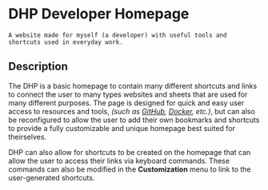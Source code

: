# DHP Developer Homepage
    A website made for myself (a developer) with useful tools and shortcuts used in everyday work.

## Description
The DHP is a basic homepage to contain many different shortcuts and links to connect the user to many types websites and sheets that are used for many different purposes. The page is designed for quick and easy user access to resources and tools, *(such as [GitHub](http://www.github.com), [Docker](http://www.docker.com), etc.)*, but can also be reconfigured to allow the user to add their own bookmarks and shortcuts to provide a fully customizable and unique homepage best suited for theirselves.

DHP can also allow for shortcuts to be created on the homepage that can allow the user to access their links via keyboard commands. These commands can also be modified in the **Customization** menu to link to the user-generated shortcuts.

